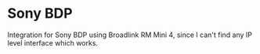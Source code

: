 # Sony BDP

Integration for Sony BDP using Broadlink RM Mini 4, since I can't find any IP level interface which works.
